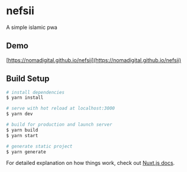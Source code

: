 # nefsii

A simple islamic pwa

## Demo

[https://nomadigital.github.io/nefsii](https://nomadigital.github.io/nefsii)

## Build Setup

```bash
# install dependencies
$ yarn install

# serve with hot reload at localhost:3000
$ yarn dev

# build for production and launch server
$ yarn build
$ yarn start

# generate static project
$ yarn generate
```

For detailed explanation on how things work, check out [Nuxt.js docs](https://nuxtjs.org).
